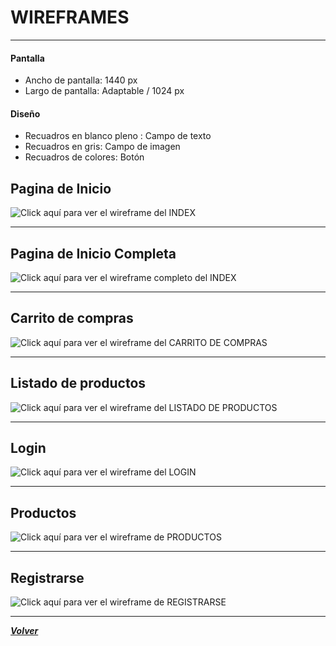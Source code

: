 # WIREFRAMES
----------------------

#### Pantalla

- Ancho de pantalla: 1440 px
- Largo de pantalla: Adaptable / 1024 px

#### Diseño

- Recuadros en blanco pleno       : Campo de texto
- Recuadros en gris: Campo de imagen
- Recuadros de colores: Botón

## Pagina de Inicio

![Click aquí para ver el wireframe del INDEX](https://raw.githubusercontent.com/DovekArt/grupo_5_kuntur_style/main/WireFrames/Index.jpg)

----------------------

## Pagina de Inicio Completa

![Click aquí para ver el wireframe completo del INDEX](https://raw.githubusercontent.com/DovekArt/grupo_5_kuntur_style/main/WireFrames/HomePage.jpg)

----------------------

## Carrito de compras

![Click aquí para ver el wireframe del CARRITO DE COMPRAS](https://raw.githubusercontent.com/DovekArt/grupo_5_kuntur_style/main/WireFrames/Carrito.jpg)

-------------------

## Listado de productos

![Click aquí para ver el wireframe del LISTADO DE PRODUCTOS](https://raw.githubusercontent.com/DovekArt/grupo_5_kuntur_style/main/WireFrames/ListaDeProductos.jpg)

-------------

## Login

![Click aquí para ver el wireframe del LOGIN](https://raw.githubusercontent.com/DovekArt/grupo_5_kuntur_style/main/WireFrames/Login.jpg)

----

## Productos

![Click aquí para ver el wireframe de PRODUCTOS](https://raw.githubusercontent.com/DovekArt/grupo_5_kuntur_style/main/WireFrames/Productos.jpg)

-----

## Registrarse

![Click aquí para ver el wireframe de REGISTRARSE](https://raw.githubusercontent.com/DovekArt/grupo_5_kuntur_style/main/WireFrames/Register.jpg)


---

[***Volver***](https://github.com/DovekArt/grupo_5_kuntur_style)
